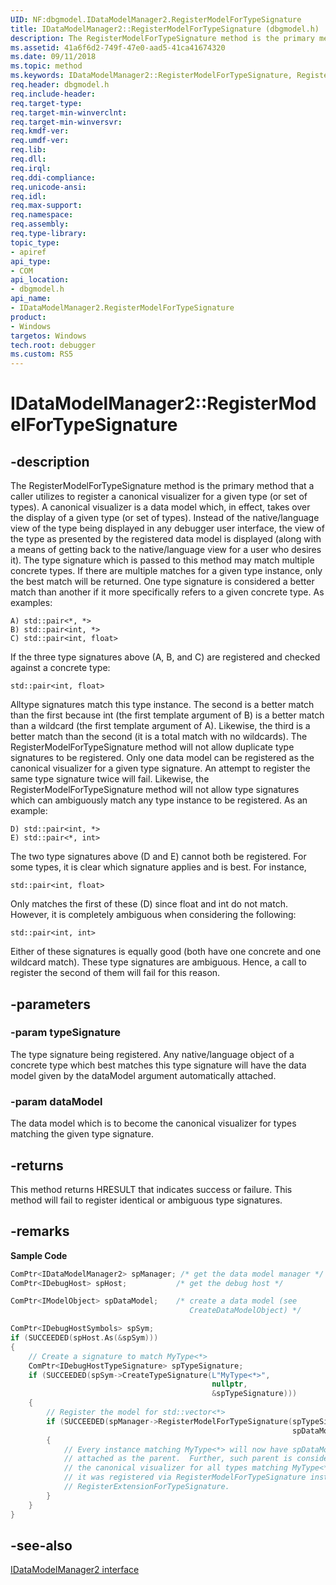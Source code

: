 ```yaml
---
UID: NF:dbgmodel.IDataModelManager2.RegisterModelForTypeSignature
title: IDataModelManager2::RegisterModelForTypeSignature (dbgmodel.h)
description: The RegisterModelForTypeSignature method is the primary method that a caller utilizes to register a canonical visualizer for a given type (or set of types).
ms.assetid: 41a6f6d2-749f-47e0-aad5-41ca41674320
ms.date: 09/11/2018
ms.topic: method
ms.keywords: IDataModelManager2::RegisterModelForTypeSignature, RegisterModelForTypeSignature, IDataModelManager2.RegisterModelForTypeSignature, IDataModelManager2::RegisterModelForTypeSignature, IDataModelManager2.RegisterModelForTypeSignature
req.header: dbgmodel.h
req.include-header:
req.target-type:
req.target-min-winverclnt:
req.target-min-winversvr:
req.kmdf-ver:
req.umdf-ver:
req.lib:
req.dll:
req.irql: 
req.ddi-compliance:
req.unicode-ansi:
req.idl:
req.max-support:
req.namespace:
req.assembly:
req.type-library: 
topic_type: 
- apiref
api_type: 
- COM
api_location: 
- dbgmodel.h
api_name: 
- IDataModelManager2.RegisterModelForTypeSignature
product:
- Windows
targetos: Windows
tech.root: debugger
ms.custom: RS5
---
```


# IDataModelManager2::RegisterModelForTypeSignature


## -description

The RegisterModelForTypeSignature method is the primary method that a caller utilizes to register a canonical visualizer for a given type (or set of types). A canonical visualizer is a data model which, in effect, takes over the display of a given type (or set of types). Instead of the native/language view of the type being displayed in any debugger user interface, the view of the type as presented by the registered data model is displayed (along with a means of getting back to the native/language view for a user who desires it). 
The type signature which is passed to this method may match multiple concrete types. If there are multiple matches for a given type instance, only the best match will be returned. One type signature is considered a better match than another if it more specifically refers to a given concrete type. As examples: 


    A) std::pair<*, *>
    B) std::pair<int, *>
    C) std::pair<int, float>


If the three type signatures above (A, B, and C) are registered and checked against a concrete type: 

    std::pair<int, float>

Alltype signatures match this type instance. The second is a better match than the first because int (the first template argument of B) is a better match than a wildcard (the first template argument of A). Likewise, the third is a better match than the second (it is a total match with no wildcards). 
The RegisterModelForTypeSignature method will not allow duplicate type signatures to be registered. Only one data model can be registered as the canonical visualizer for a given type signature. An attempt to register the same type signature twice will fail. Likewise, the RegisterModelForTypeSignature method will not allow type signatures which can ambiguously match any type instance to be registered. As an example:

    D) std::pair<int, *>
    E) std::pair<*, int>

The two type signatures above (D and E) cannot both be registered. For some types, it is clear which signature applies and is best. For instance, 

    std::pair<int, float>

Only matches the first of these (D) since float and int do not match. However, it is completely ambiguous when considering the following: 

    std::pair<int, int>

Either of these signatures is equally good (both have one concrete and one wildcard match). These type signatures are ambiguous. Hence, a call to register the second of them will fail for this reason. 


## -parameters

### -param typeSignature
The type signature being registered. Any native/language object of a concrete type which best matches this type signature will have the data model given by the dataModel argument automatically attached.


### -param dataModel
The data model which is to become the canonical visualizer for types matching the given type signature.


## -returns
This method returns HRESULT that indicates success or failure. This method will fail to register identical or ambiguous type signatures.


## -remarks

**Sample Code**

```cpp
ComPtr<IDataModelManager2> spManager; /* get the data model manager */
ComPtr<IDebugHost> spHost;           /* get the debug host */

ComPtr<IModelObject> spDataModel;    /* create a data model (see 
                                        CreateDataModelObject) */

ComPtr<IDebugHostSymbols> spSym;
if (SUCCEEDED(spHost.As(&spSym)))
{
    // Create a signature to match MyType<*>
    ComPtr<IDebugHostTypeSignature> spTypeSignature;
    if (SUCCEEDED(spSym->CreateTypeSignature(L"MyType<*>", 
                                             nullptr, 
                                             &spTypeSignature)))
    {
        // Register the model for std::vector<*>
        if (SUCCEEDED(spManager->RegisterModelForTypeSignature(spTypeSignature.Get(),
                                                               spDataModel.Get()))
        {
            // Every instance matching MyType<*> will now have spDataModel 
            // attached as the parent.  Further, such parent is considered 
            // the canonical visualizer for all types matching MyType<*> since 
            // it was registered via RegisterModelForTypeSignature instead of
            // RegisterExtensionForTypeSignature.
        }
    }
}
```

## -see-also

[IDataModelManager2 interface](nn-dbgmodel-idatamodelmanager2.md)
